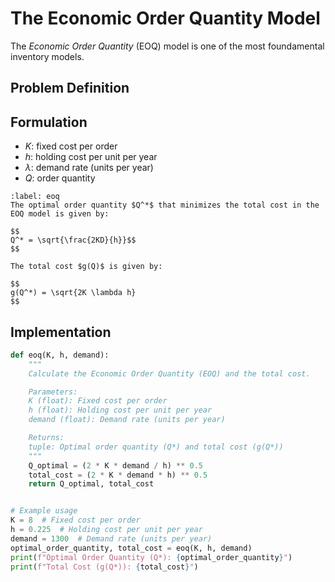 # The Economic Order Quantity Model

The *Economic Order Quantity* (EOQ) model is one of the most foundamental inventory models. 

## Problem Definition

## Formulation

- $K$: fixed cost per order
- $h$: holding cost per unit per year
- $\lambda$: demand rate (units per year)
- $Q$: order quantity

````{prf:theorem} Economic Order Quantity
:label: eoq
The optimal order quantity $Q^*$ that minimizes the total cost in the EOQ model is given by:

$$
Q^* = \sqrt{\frac{2KD}{h}}$$
$$

The total cost $g(Q)$ is given by:

$$
g(Q^*) = \sqrt{2K \lambda h}
$$

````

## Implementation


```python
def eoq(K, h, demand):
    """
    Calculate the Economic Order Quantity (EOQ) and the total cost.

    Parameters:
    K (float): Fixed cost per order
    h (float): Holding cost per unit per year
    demand (float): Demand rate (units per year)

    Returns:
    tuple: Optimal order quantity (Q*) and total cost (g(Q*))
    """
    Q_optimal = (2 * K * demand / h) ** 0.5
    total_cost = (2 * K * demand * h) ** 0.5
    return Q_optimal, total_cost


# Example usage
K = 8  # Fixed cost per order
h = 0.225  # Holding cost per unit per year
demand = 1300  # Demand rate (units per year)
optimal_order_quantity, total_cost = eoq(K, h, demand)
print(f"Optimal Order Quantity (Q*): {optimal_order_quantity}")
print(f"Total Cost (g(Q*)): {total_cost}")
```